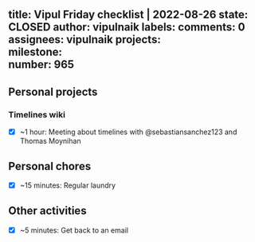 title:	Vipul Friday checklist | 2022-08-26
state:	CLOSED
author:	vipulnaik
labels:	
comments:	0
assignees:	vipulnaik
projects:	
milestone:	
number:	965
--
## Personal projects

### Timelines wiki

- [x] ~1 hour: Meeting about timelines with @sebastiansanchez123 and Thomas Moynihan

## Personal chores

- [x] ~15 minutes: Regular laundry

## Other activities

- [x] ~5 minutes: Get back to an email

